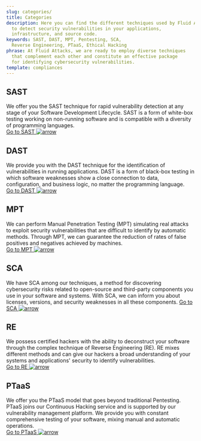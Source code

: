 ```yaml
---
slug: categories/
title: Categories
description: Here you can find the different techniques used by Fluid Attacks
  to detect security vulnerabilities in your applications,
  infrastructure, and source code.
keywords: SAST, DAST, MPT, Pentesting, SCA,
  Reverse Engineering, PTaaS, Ethical Hacking
phrase: At Fluid Attacks, we are ready to employ diverse techniques
  that complement each other and constitute an effective package
  for identifying cybersecurity vulnerabilities.
template: compliances
---
```

<div class="sect1">

## SAST

We offer you the SAST technique for rapid vulnerability detection at any
stage of your Software Development Lifecycle. SAST is a form of
white-box testing working on non-running software and is compatible with
a diversity of programming languages. <br />
[Go to SAST ![arrow](https://res.cloudinary.com/fluid-attacks/image/upload/c_scale&#44;w_15/v1620228633/airs/icons/arrow-btn_wktcez.webp)](sast/)

</div>

<div class="sect1">

## DAST

We provide you with the DAST technique for the identification of
vulnerabilities in running applications. DAST is a form of black-box
testing in which software weaknesses show a close connection to data,
configuration, and business logic, no matter the programming language. <br />
[Go to DAST ![arrow](https://res.cloudinary.com/fluid-attacks/image/upload/c_scale&#44;w_15/v1620228633/airs/icons/arrow-btn_wktcez.webp)](dast/)

</div>

<div class="sect1">

## MPT

We can perform Manual Penetration Testing (MPT) simulating real attacks
to exploit security vulnerabilities that are difficult to identify by
automatic methods. Through MPT, we can guarantee the reduction of rates
of false positives and negatives achieved by machines. <br />
[Go to MPT ![arrow](https://res.cloudinary.com/fluid-attacks/image/upload/c_scale&#44;w_15/v1620228633/airs/icons/arrow-btn_wktcez.webp)](/solutions/penetration-testing/)

</div>

<div class="sect1">

## SCA

We have SCA among our techniques, a method for discovering cybersecurity
risks related to open-source and third-party components you use in your
software and systems. With SCA, we can inform you about licenses,
versions, and security weaknesses in all these components.
[Go to SCA ![arrow](https://res.cloudinary.com/fluid-attacks/image/upload/c_scale&#44;w_15/v1620228633/airs/icons/arrow-btn_wktcez.webp)](sca/)

</div>

<div class="sect1">

## RE

We possess certified hackers with the ability to deconstruct your
software through the complex technique of Reverse Engineering (RE). RE
mixes different methods and can give our hackers a broad understanding
of your systems and applications' security to identify
vulnerabilities. <br />
[Go to RE ![arrow](https://res.cloudinary.com/fluid-attacks/image/upload/c_scale&#44;w_15/v1620228633/airs/icons/arrow-btn_wktcez.webp)](re/)

</div>

<div class="sect1">

## PTaaS

We offer you the PTaaS model that goes beyond traditional Pentesting.
PTaaS joins our Continuous Hacking service and is supported by our
vulnerability management platform. We provide you with constant
comprehensive testing of your software, mixing manual and automatic
operations. <br />
[Go to PTaaS ![arrow](https://res.cloudinary.com/fluid-attacks/image/upload/c_scale&#44;w_15/v1620228633/airs/icons/arrow-btn_wktcez.webp)](ptaas/)

</div>